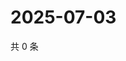 # 2025-07-03

共 0 条

<!-- BEGIN ZHIHUVIDEO -->
<!-- 最后更新时间 Thu Jul 03 2025 00:14:13 GMT+0800 (China Standard Time) -->

<!-- END ZHIHUVIDEO -->
